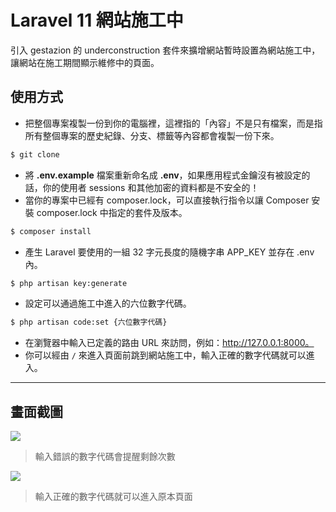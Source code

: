 # Laravel 11 網站施工中

引入 gestazion 的 underconstruction 套件來擴增網站暫時設置為網站施工中，讓網站在施工期間顯示維修中的頁面。

## 使用方式
- 把整個專案複製一份到你的電腦裡，這裡指的「內容」不是只有檔案，而是指所有整個專案的歷史紀錄、分支、標籤等內容都會複製一份下來。
```sh
$ git clone
```
- 將 __.env.example__ 檔案重新命名成 __.env__，如果應用程式金鑰沒有被設定的話，你的使用者 sessions 和其他加密的資料都是不安全的！
- 當你的專案中已經有 composer.lock，可以直接執行指令以讓 Composer 安裝 composer.lock 中指定的套件及版本。
```sh
$ composer install
```
- 產⽣ Laravel 要使用的一組 32 字元長度的隨機字串 APP_KEY 並存在 .env 內。
```sh
$ php artisan key:generate
```
- 設定可以通過施工中進入的六位數字代碼。
```sh
$ php artisan code:set {六位數字代碼}
```
- 在瀏覽器中輸入已定義的路由 URL 來訪問，例如：http://127.0.0.1:8000。
- 你可以經由 `/` 來進入頁面前跳到網站施工中，輸入正確的數字代碼就可以進入。

----

## 畫面截圖
![](https://i.imgur.com/8LbL36t.png)
> 輸入錯誤的數字代碼會提醒剩餘次數

![](https://i.imgur.com/xcVya5E.png)
> 輸入正確的數字代碼就可以進入原本頁面

